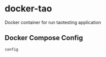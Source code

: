 # docker-tao

Docker container for run taotesting application

## Docker Compose Config

```
config
```
